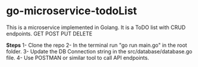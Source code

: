 # go-microservice-todoList
This is a microservice implemented in Golang. It is a ToDO list with CRUD endpoints. 
GET
POST
PUT
DELETE

**Steps**
1- Clone the repo
2- In the terminal run "go run main.go" in the root folder.
3- Update the DB Connection string in the src/database/database.go file.
4- Use POSTMAN or similar tool to call API endpoints.
